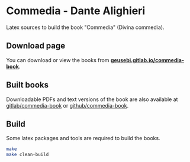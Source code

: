 # Commedia - Dante Alighieri

Latex sources to build the book "Commedia" (Divina commedia).

## Download page

[books]: https://geusebi.gitlab.io/commedia-book "Books"
You can download or view the books from 
**[geusebi.gitlab.io/commedia-book][books]**.

## Built books

Downloadable PDFs and text versions of the book are also available at
[gitlab/commedia-book](https://gitlab.com/geusebi/commedia-book "Divina commedia") or
[github/commedia-book](https://github.com/geusebi/commedia-book "Divina commedia").

## Build

Some latex packages and tools are required to build the books.

```bash
make
make clean-build
```
